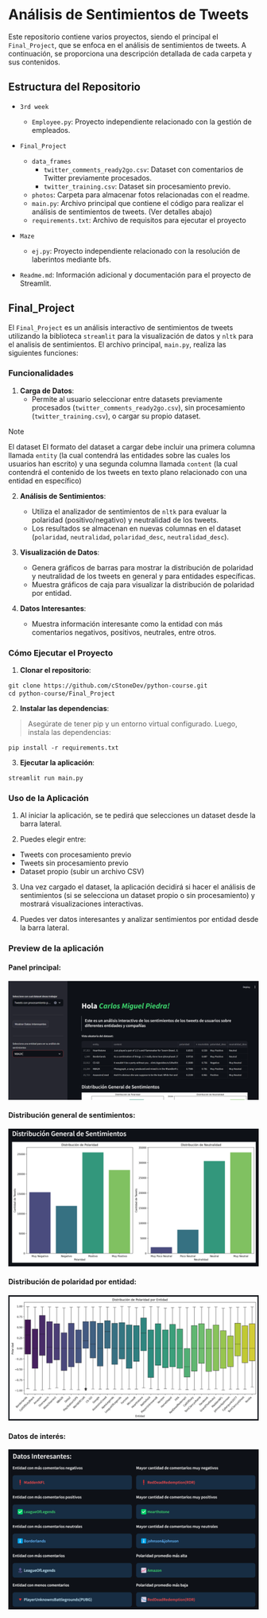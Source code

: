 # Análisis de Sentimientos de Tweets

Este repositorio contiene varios proyectos, siendo el principal el `Final_Project`, que se enfoca en el análisis de sentimientos de tweets. A continuación, se proporciona una descripción detallada de cada carpeta y sus contenidos.

## Estructura del Repositorio

- `3rd week`
  - `Employee.py`: Proyecto independiente relacionado con la gestión de empleados.

- `Final_Project`
  - `data_frames`
    - `twitter_comments_ready2go.csv`: Dataset con comentarios de Twitter previamente procesados.
    - `twitter_training.csv`: Dataset sin procesamiento previo.
  - `photos`: Carpeta para almacenar fotos relacionadas con el readme.
  - `main.py`: Archivo principal que contiene el código para realizar el análisis de sentimientos de tweets. (Ver detalles abajo)
  - `requirements.txt`: Archivo de requisitos para ejecutar el proyecto

- `Maze`
  - `ej.py`: Proyecto independiente relacionado con la resolución de laberintos mediante bfs.

- `Readme.md`: Información adicional y documentación para el proyecto de Streamlit.

## Final_Project

El `Final_Project` es un análisis interactivo de sentimientos de tweets utilizando la biblioteca `streamlit` para la visualización de datos y `nltk` para el analisis de sentimientos. El archivo principal, `main.py`, realiza las siguientes funciones:

### Funcionalidades

1. **Carga de Datos**:
   - Permite al usuario seleccionar entre datasets previamente procesados (`twitter_comments_ready2go.csv`), sin procesamiento (`twitter_training.csv`), o cargar su propio dataset.

> [!NOTE]
> El dataset El formato del dataset a cargar debe incluir una primera columna llamada `entity` (la cual contendrá las entidades sobre las cuales los usuarios han escrito) y una segunda columna llamada `content` (la cual contendrá el contenido de los tweets en texto plano relacionado con una entidad en específico)


2. **Análisis de Sentimientos**:
   - Utiliza el analizador de sentimientos de `nltk` para evaluar la polaridad (positivo/negativo) y neutralidad de los tweets.
   - Los resultados se almacenan en nuevas columnas en el dataset (`polaridad`, `neutralidad`, `polaridad_desc`, `neutralidad_desc`).

3. **Visualización de Datos**:
   - Genera gráficos de barras para mostrar la distribución de polaridad y neutralidad de los tweets en general y para entidades específicas.
   - Muestra gráficos de caja para visualizar la distribución de polaridad por entidad.

4. **Datos Interesantes**:
   - Muestra información interesante como la entidad con más comentarios negativos, positivos, neutrales, entre otros.

### Cómo Ejecutar el Proyecto

1. **Clonar el repositorio**:

```
git clone https://github.com/cStoneDev/python-course.git
cd python-course/Final_Project
```

2. **Instalar las dependencias**:

> Asegúrate de tener pip y un entorno virtual configurado. Luego, instala las dependencias:

```
pip install -r requirements.txt
```

3. **Ejecutar la aplicación**:

```
streamlit run main.py
```

### Uso de la Aplicación

1. Al iniciar la aplicación, se te pedirá que selecciones un dataset desde la barra lateral.

2. Puedes elegir entre:
  - Tweets con procesamiento previo
  - Tweets sin procesamiento previo
  - Dataset propio (subir un archivo CSV)

3. Una vez cargado el dataset, la aplicación decidirá si hacer el análisis de sentimientos (si se selecciona un dataset propio o sin procesamiento) y mostrará visualizaciones interactivas.

4. Puedes ver datos interesantes y analizar sentimientos por entidad desde la barra lateral.

### Preview de la aplicación

#### **Panel principal**:
![Panel Principal](Final_Project/photos/main_panel.png)

#### **Distribución general de sentimientos**:
![Distribución general de sentimientos](Final_Project/photos/feature1.png)

#### **Distribución de polaridad por entidad**:
![Distribución de polaridad por entidad](Final_Project/photos/feature2.png)

#### **Datos de interés**:
![Datos de interés](Final_Project/photos/feature3.png)
